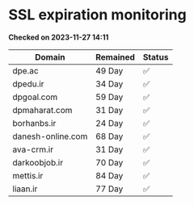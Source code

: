 # SSL expiration monitoring

**Checked on 2023-11-27 14:11**

| Domain | Remained | Status       |
|--------|----------|--------------|
| dpe.ac     | 49 Day   | ✅ |
| dpedu.ir     | 34 Day   | ✅ |
| dpgoal.com     | 59 Day   | ✅ |
| dpmaharat.com     | 31 Day   | ✅ |
| borhanbs.ir     | 24 Day   | ✅ |
| danesh-online.com     | 68 Day   | ✅ |
| ava-crm.ir     | 31 Day   | ✅ |
| darkoobjob.ir     | 70 Day   | ✅ |
| mettis.ir     | 84 Day   | ✅ |
| liaan.ir     | 77 Day   | ✅ |
